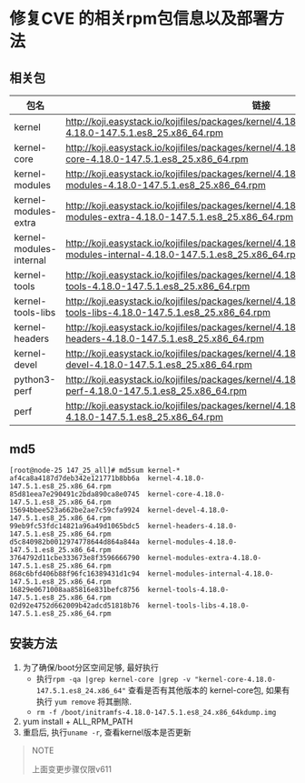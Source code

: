# 修复CVE 的相关rpm包信息以及部署方法
## 相关包
|包名|链接|
|---|---|
|kernel|http://koji.easystack.io/kojifiles/packages/kernel/4.18.0/147.5.1.es8_25/x86_64/kernel-4.18.0-147.5.1.es8_25.x86_64.rpm|
|kernel-core|http://koji.easystack.io/kojifiles/packages/kernel/4.18.0/147.5.1.es8_25/x86_64/kernel-core-4.18.0-147.5.1.es8_25.x86_64.rpm|
|kernel-modules|http://koji.easystack.io/kojifiles/packages/kernel/4.18.0/147.5.1.es8_25/x86_64/kernel-modules-4.18.0-147.5.1.es8_25.x86_64.rpm|
|kernel-modules-extra|http://koji.easystack.io/kojifiles/packages/kernel/4.18.0/147.5.1.es8_25/x86_64/kernel-modules-extra-4.18.0-147.5.1.es8_25.x86_64.rpm|
|kernel-modules-internal|http://koji.easystack.io/kojifiles/packages/kernel/4.18.0/147.5.1.es8_25/x86_64/kernel-modules-internal-4.18.0-147.5.1.es8_25.x86_64.rpm|
|kernel-tools|http://koji.easystack.io/kojifiles/packages/kernel/4.18.0/147.5.1.es8_25/x86_64/kernel-tools-4.18.0-147.5.1.es8_25.x86_64.rpm|
|kernel-tools-libs|http://koji.easystack.io/kojifiles/packages/kernel/4.18.0/147.5.1.es8_25/x86_64/kernel-tools-libs-4.18.0-147.5.1.es8_25.x86_64.rpm|
|kernel-headers|http://koji.easystack.io/kojifiles/packages/kernel/4.18.0/147.5.1.es8_25/x86_64/kernel-headers-4.18.0-147.5.1.es8_25.x86_64.rpm|
|kernel-devel|http://koji.easystack.io/kojifiles/packages/kernel/4.18.0/147.5.1.es8_25/x86_64/kernel-devel-4.18.0-147.5.1.es8_25.x86_64.rpm|
|python3-perf|http://koji.easystack.io/kojifiles/packages/kernel/4.18.0/147.5.1.es8_25/x86_64/python3-perf-4.18.0-147.5.1.es8_25.x86_64.rpm|
|perf|http://koji.easystack.io/kojifiles/packages/kernel/4.18.0/147.5.1.es8_25/x86_64/perf-4.18.0-147.5.1.es8_25.x86_64.rpm|

## md5
```
[root@node-25 147_25_all]# md5sum kernel-*
af4ca8a4187d7deb342e121771b8bb6a  kernel-4.18.0-147.5.1.es8_25.x86_64.rpm
85d81eea7e290491c2bda890ca8e0745  kernel-core-4.18.0-147.5.1.es8_25.x86_64.rpm
15694bbee523a662be2ae7c59cfa9924  kernel-devel-4.18.0-147.5.1.es8_25.x86_64.rpm
99eb9fc53fdc14821a96a49d1065bdc5  kernel-headers-4.18.0-147.5.1.es8_25.x86_64.rpm
d5c840982b0012974778644d864a844a  kernel-modules-4.18.0-147.5.1.es8_25.x86_64.rpm
3764792d11cbe333673e8f3596666790  kernel-modules-extra-4.18.0-147.5.1.es8_25.x86_64.rpm
868c6bfd406b88f96fc16389431d1c94  kernel-modules-internal-4.18.0-147.5.1.es8_25.x86_64.rpm
16829e0671008aa85816e831befc8756  kernel-tools-4.18.0-147.5.1.es8_25.x86_64.rpm
02d92e4752d662009b42adcd51818b76  kernel-tools-libs-4.18.0-147.5.1.es8_25.x86_64.rpm
```

## 安装方法
1. 为了确保/boot分区空间足够, 最好执行
   + 执行`rpm -qa |grep kernel-core |grep -v "kernel-core-4.18.0-147.5.1.es8_24.x86_64"`
     查看是否有其他版本的 kernel-core包, 如果有执行 `yum remove` 将其删除.
   + `rm -f /boot/initramfs-4.18.0-147.5.1.es8_24.x86_64kdump.img`
2. yum install + ALL_RPM_PATH
2. 重启后, 执行`uname -r`, 查看kernel版本是否更新

> NOTE
>
> 上面变更步骤仅限v611
